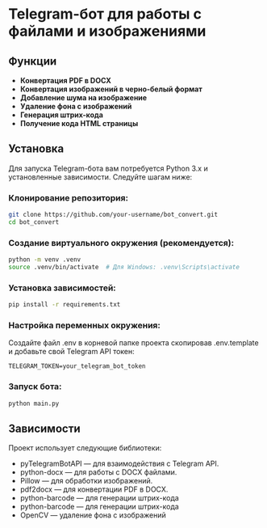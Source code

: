 # Telegram-бот для работы с файлами и изображениями

## Функции

- **Конвертация PDF в DOCX**
- **Конвертация изображений в черно-белый формат**
- **Добавление шума на изображение**
- **Удаление фона с изображений**
- **Генерация штрих-кода**
- **Получение кода HTML страницы**

## Установка

Для запуска Telegram-бота вам потребуется Python 3.x и установленные зависимости. Следуйте шагам ниже:

### Клонирование репозитория:

```bash
git clone https://github.com/your-username/bot_convert.git
cd bot_convert
```

### Создание виртуального окружения (рекомендуется):
```bash
python -m venv .venv
source .venv/bin/activate  # Для Windows: .venv\Scripts\activate
```


### Установка зависимостей:
```bash
pip install -r requirements.txt
```
### Настройка переменных окружения:
Создайте файл .env в корневой папке проекта скопировав .env.template и добавьте свой Telegram API токен:

```text
TELEGRAM_TOKEN=your_telegram_bot_token
```

### Запуск бота:
```bash
python main.py
```
## Зависимости
Проект использует следующие библиотеки:
- pyTelegramBotAPI — для взаимодействия с Telegram API.
- python-docx — для работы с DOCX файлами.
- Pillow — для обработки изображений.
- pdf2docx — для конвертации PDF в DOCX.
- python-barcode — для генерации штрих-кода
- python-barcode — для генерации штрих-кода
- OpenCV — удаление фона с изображений